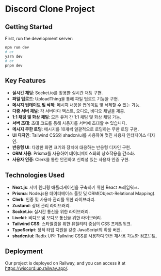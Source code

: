 # Discord Clone Project

## Getting Started

First, run the development server:

```bash
npm run dev
# or
yarn dev
# or
pnpm dev
```

## Key Features

-   **실시간 채팅**: Socket.io를 활용한 실시간 채팅 구현.
-   **파일 업로드**: UploadThing을 통해 파일 업로드 기능을 구현.
-   **메시지 업데이트 및 삭제**: 메시지 내용을 업데이트 및 삭제할 수 있는 기능.
-   **다중 서버 채널**: 각 서버마다 텍스트, 오디오, 비디오 채널을 제공.
-   **1:1 채팅 및 화상 채팅**: 모든 유저 간 1:1 채팅 및 화상 채팅 가능.
-   **서버 초대**: 초대 코드를 통해 사용자를 서버에 초대할 수 있습니다.
-   **메시지 무한 로딩**: 메시지를 10개씩 일괄적으로 로딩하는 무한 로딩 구현.
-   **UI 디자인**: Tailwind CSS와 shadcn/ui를 사용하여 멋진 사용자 인터페이스 디자인.
-   **반응형 UI**: 다양한 화면 크기와 장치에 대응하는 반응형 디자인 구현.
-   **ORM 사용**: Prisma를 사용하여 데이터베이스와의 상호작용을 간소화.
-   **사용자 인증**: Clerk를 통한 안전하고 신뢰성 있는 사용자 인증 구현.

## Technologies Used

-   **Next.js**: 서버 렌더링 애플리케이션을 구축하기 위한 React 프레임워크.
-   **Prisma**: Node.js용 데이터베이스 툴킷 및 ORM(Object-Relational Mapping).
-   **Clerk**: 인증 및 사용자 관리를 위한 라이브러리.
-   **Zustand**: 상태 관리 라이브러리.
-   **Socket.io**: 실시간 통신을 위한 라이브러리.
-   **Livekit**: 비디오 및 오디오 통신을 위한 라이브러리.
-   **Tailwind CSS**: 스타일링을 위한 유틸리티 중심의 CSS 프레임워크.
-   **TypeScript**: 정적 타입 지원을 갖춘 JavaScript의 확장 버전.
-   **shadcn/ui**: Radix UI와 Tailwind CSS를 사용하여 만든 재사용 가능한 컴포넌트.

## Deployment

Our project is deployed on Railway, and you can access it at https://wiscord.up.railway.app/.
